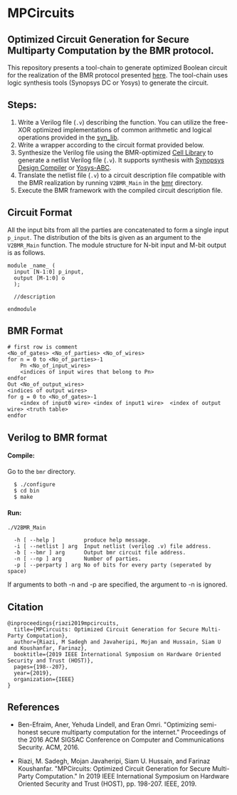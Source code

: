 # MPCircuits
## Optimized Circuit Generation for Secure Multiparty Computation by the BMR protocol. 

This repository presents a tool-chain to generate optimized Boolean circuit for the realization of the BMR protocol presented
[here](https://github.com/cryptobiu/Semi-Honest-BMR).
The tool-chain uses logic synthesis tools (Synopsys DC or Yosys) to generate the circuit.

## Steps:

1. Write a Verilog file (`.v`) describing the function. 
You can utilize the free-XOR optimized implementations of common arithmetic and logical operations provided in the 
[syn_lib](/circuit_synthesis/syn_lib/). 
2. Write a wrapper according to the circuit format
provided below. 
3. Synthesize the Verilog file using the BMR-optimized [Cell Library](/circuit_synthesis/lib/) to generate
a netlist Verilog file (`.v`). It supports synthesis with 
[Synopsys Design Compiler](https://www.synopsys.com/support/training/rtl-synthesis/design-compiler-rtl-synthesis.html) or 
[Yosys-ABC](http://www.clifford.at/yosys/).
4. Translate the netlist file (`.v`) to a circuit description file compatible with the BMR realization
by running `V2BMR_Main` in the [bmr](/bmr) directory.
5. Execute the BMR framework with the compiled circuit description file. 


## Circuit Format
All the input bits from all the parties are concatenated to form a single input `p_input`. The distribution of the bits is given as an argument to the `V2BMR_Main` function. The module structure for N-bit input and M-bit output is as follows. 
```
module _name_ ( 
  input [N-1:0] p_input,
  output [M-1:0] o
  );
  
  //description
  
endmodule 
```

## BMR Format
```
# first row is comment
<No_of_gates> <No_of_parties> <No_of_wires>
for n = 0 to <No_of_parties>-1
	Pn <No_of_input_wires>
	<indices of input wires that belong to Pn>
endfor
Out <No_of_output_wires>
<indices of output wires>
for g = 0 to <No_of_gates>-1
	<index of input0 wire> <index of input1 wire>  <index of output wire> <truth table>
endfor
```

## Verilog to BMR format
#### Compile:
Go to the `bmr` directory.
```
  $ ./configure
  $ cd bin
  $ make
```
#### Run:
```
./V2BMR_Main 

  -h [ --help ]         produce help message.
  -i [ --netlist ] arg  Input netlist (verilog .v) file address.
  -b [ --bmr ] arg      Output bmr circuit file address.
  -n [ --np ] arg       Number of parties.
  -p [ --perparty ] arg No of bits for every party (seperated by space)

```
If arguments to both -n and -p are specified, the argument to -n is ignored.

## Citation
```
@inproceedings{riazi2019mpcircuits,
  title={MPCircuits: Optimized Circuit Generation for Secure Multi-Party Computation},
  author={Riazi, M Sadegh and Javaheripi, Mojan and Hussain, Siam U and Koushanfar, Farinaz},
  booktitle={2019 IEEE International Symposium on Hardware Oriented Security and Trust (HOST)},
  pages={198--207},
  year={2019},
  organization={IEEE}
}
```

## References
- Ben-Efraim, Aner, Yehuda Lindell, and Eran Omri. "Optimizing semi-honest secure multiparty computation for the internet." Proceedings of the 2016 ACM SIGSAC Conference on Computer and Communications Security. ACM, 2016. 

- Riazi, M. Sadegh, Mojan Javaheripi, Siam U. Hussain, and Farinaz Koushanfar. "MPCircuits: Optimized Circuit Generation for Secure Multi-Party Computation." In 2019 IEEE International Symposium on Hardware Oriented Security and Trust (HOST), pp. 198-207. IEEE, 2019.
